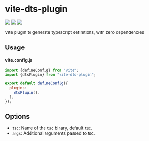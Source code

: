 # vite-dts-plugin
[![](https://img.shields.io/npm/v/vite-dts-plugin.svg?style=flat)](https://www.npmjs.org/package/vite-dts-plugin) [![](https://img.shields.io/npm/dm/vite-dts-plugin.svg)](https://www.npmjs.org/package/vite-dts-plugin) [![](https://packagephobia.com/badge?p=vite-dts-plugin)](https://packagephobia.com/result?p=vite-dts-plugin)

Vite plugin to generate typescript definitions, with zero dependencies

## Usage

#### vite.config.js

```js
import {defineConfig} from "vite";
import {dtsPlugin} from "vite-dts-plugin";

export default defineConfig({
  plugins: [
    dtsPlugin(),
  ],
});
```

## Options

- `tsc`: Name of the `tsc` binary, default `tsc`.
- `args`: Additional arguments passed to tsc.
